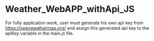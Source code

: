 # Weather_WebAPP_withApi_JS
For fully application work, user must generate his own api key from https://openweathermap.org/ 
and assign this generated api key to the apiKey variable in the main.js file.
